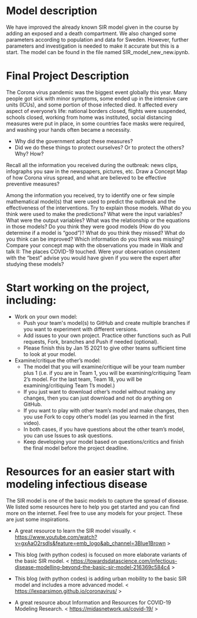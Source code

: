 # Model description
We have improved the already known SIR model given in the course by adding an exposed and a death compartment. We also changed some parameters according to population and data for Sweden. However, further parameters and investigation is needed to make it accurate but this is a start. The model can be found in the file named SIR_model_new_new.ipynb. 

# Final Project Description

The Corona virus pandemic was the biggest event globally this year. Many people got sick with minor symptoms, some ended up in the intensive care units (ICUs), and some portion of those infected died. It affected every aspect of everyone’s life: national borders closed, flights were suspended, schools closed, working from home was instituted, social distancing measures were put in place, in some countries face masks were required, and washing your hands often became a necessity.
- Why did the government adopt these measures?
- Did we do these things to protect ourselves? Or to protect the others? Why? How?

Recall all the information you received during the outbreak: news clips, infographs you saw in the newspapers, pictures, etc. Draw a Concept Map of how Corona virus spread, and what are believed to be effective preventive measures?

Among the information you received, try to identify one or few simple mathematical model(s) that were used to predict the outbreak and the effectiveness of the interventions. Try to explain those models. What do you think were used to make the predictions? What were the input variables? What were the output variables? What was the relationship or the equations in those models? Do you think they were good models (How do you determine if a model is “good”)? What do you think they missed? What do you think can be improved? Which information do you think was missing?
Compare your concept map with the observations you made in Walk and talk II: The places COVID-19 touched. Were your observation consistent with the “best” advise you would have given if you were the expert after studying these models?

# Start working on the project, including:
- Work on your own model:
	- Push your team's model(s) to GitHub and create multiple branches if you want to experiment with different versions.
	- Add issues to your own project. Practice other functions such as Pull requests, Fork, branches and Push if needed (optional). 
	- Please finish this by Jan 15 2021 to give other teams sufficient time to look at your model. 
- Examine/critique the other’s model:
	- The model that you will examine/critique will be your team number plus 1 (i.e. if you are in Team 1, you will be examining/critiquing Team 2’s model. For the last team, Team 18, you will be examining/critiquing Team 1’s model.) 
	- If you just want to download other’s model without making any changes, then you can just download and not do anything on GitHub. 
	- If you want to play with other team’s model and make changes, then you use Fork to copy other’s model (as you learned in the first video). 
	- In both cases, if you have questions about the other team’s model, you can use Issues to ask questions.
	- Keep developing your model based on questions/critics and finish the final model before the project deadline. 



# Resources for an easier start with modeling infectious disease
The SIR model is one of the basic models to capture the spread of disease. We listed some resources here to help you get started and you can find more on the internet. Feel free to use any models for your project. These are just some inspirations.

- A great resource to learn the SIR model visually. < https://www.youtube.com/watch?v=gxAaO2rsdIs&feature=emb_logo&ab_channel=3Blue1Brown >

- This blog (with python codes) is focused on more elaborate variants of the basic SIR model. < https://towardsdatascience.com/infectious-disease-modelling-beyond-the-basic-sir-model-216369c584c4 >

- This blog (with python codes) is adding urban mobility to the basic SIR model and includes a more advanced model. < https://lexparsimon.github.io/coronavirus/ >

- A great resource about Information and Resources for COVID-19 Modeling Research. < https://midasnetwork.us/covid-19/ >
